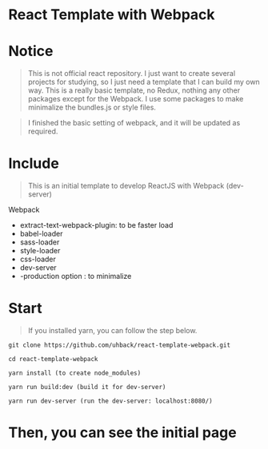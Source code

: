 # React Template with Webpack

# Notice
> This is not official react repository. I just want to create several projects for studying, so I just need a template that I can build my own way. This is a really basic template, no Redux, nothing any other packages except for the Webpack. I use some packages to make minimalize the bundles.js or style files.

> I finished the basic setting of webpack, and it will be updated as required. 

# Include
> This is an initial template to develop ReactJS with Webpack (dev-server)

Webpack
 - extract-text-webpack-plugin: to be faster load
 - babel-loader
 - sass-loader
 - style-loader
 - css-loader
 - dev-server
 - -production option : to minimalize

# Start
> If you installed yarn, you can follow the step below. 
 
```
git clone https://github.com/uhback/react-template-webpack.git

cd react-template-webpack

yarn install (to create node_modules)

yarn run build:dev (build it for dev-server)

yarn run dev-server (run the dev-server: localhost:8080/)

```

# Then, you can see the initial page